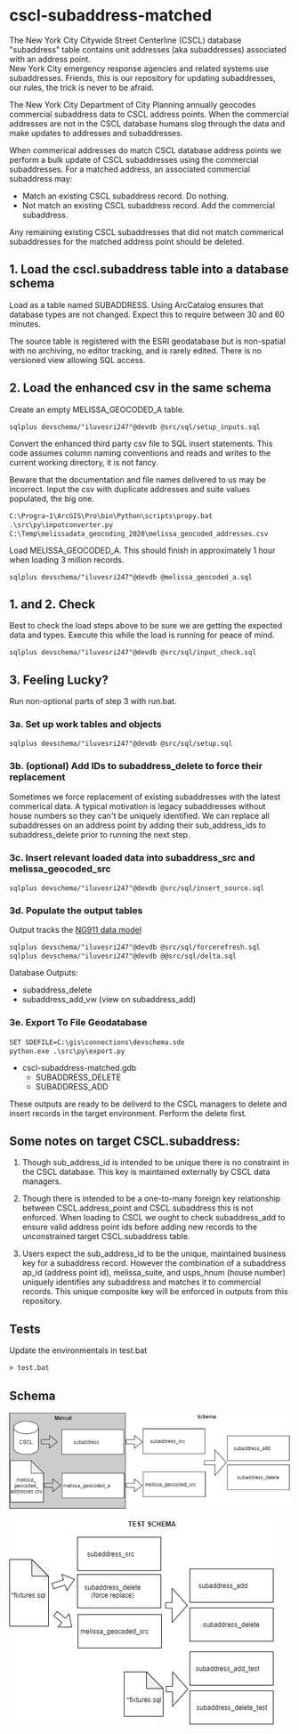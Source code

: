 # cscl-subaddress-matched

The New York City Citywide Street Centerline (CSCL) database "subaddress" table 
contains unit addresses (aka subaddresses) associated with an address point.  
New York City emergency response agencies and related systems use subaddresses. 
Friends, this is our repository for updating subaddresses, our rules, the trick 
is never to be afraid.

The New York City Department of City Planning annually geocodes commercial 
subaddress data to CSCL address points.  When the commercial addresses are not 
in the CSCL database humans slog through the data and make updates to addresses
and subaddresses.

When commerical addresses do match CSCL database address points we perform a 
bulk update of CSCL subaddresses using the commercial subaddresses.  For a 
matched address, an associated commercial subaddress may:

* Match an existing CSCL subaddress record.  Do nothing.
* Not match an existing CSCL subaddress record.  Add the commercial subaddress.

Any remaining existing CSCL subaddresses that did not match commerical 
subaddresses for the matched address point should be deleted. 

## 1. Load the cscl.subaddress table into a database schema 

Load as a table named SUBADDRESS.  Using ArcCatalog ensures that database types 
are not changed. Expect this to require between 30 and 60 minutes.

The source table is registered with the ESRI geodatabase but is non-spatial with 
no archiving, no editor tracking, and is rarely edited.  There is no 
versioned view allowing SQL access.

## 2. Load the enhanced csv in the same schema 

Create an empty MELISSA_GEOCODED_A table. 

```
sqlplus devschema/"iluvesri247"@devdb @src/sql/setup_inputs.sql 
```

Convert the enhanced third party csv file to SQL insert statements.  This code 
assumes column naming conventions and reads and writes to the current working 
directory, it is not fancy.

Beware that the documentation and file names delivered to us may be incorrect. 
Input the csv with duplicate addresses and suite values populated, the big one.

```
C:\Progra~1\ArcGIS\Pro\bin\Python\scripts\propy.bat .\src\py\inputconverter.py C:\Temp\melissadata_geocoding_2020\melissa_geocoded_addresses.csv
```

Load MELISSA_GEOCODED_A.  This should finish in approximately 1 hour when loading
3 million records.

```
sqlplus devschema/"iluvesri247"@devdb @melissa_geocoded_a.sql 
```

## 1. and 2. Check 

Best to check the load steps above to be sure we are getting the expected data and types.  Execute this while the load is running for peace of mind.

```
sqlplus devschema/"iluvesri247"@devdb @src/sql/input_check.sql 
```

## 3. Feeling Lucky?  

Run non-optional parts of step 3 with run.bat. 

### 3a. Set up work tables and objects 

```
sqlplus devschema/"iluvesri247"@devdb @src/sql/setup.sql 
```

### 3b. (optional) Add IDs to subaddress_delete to force their replacement

 Sometimes we force replacement of existing subaddresses with the latest commerical data.  A typical motivation is legacy subaddresses without house numbers so they can't be uniquely identified.  We can replace all subaddresses on an address point by adding their sub_address_ids to subaddress_delete prior to running the next step.

### 3c. Insert relevant loaded data into subaddress_src and melissa_geocoded_src

```
sqlplus devschema/"iluvesri247"@devdb @src/sql/insert_source.sql 
```

### 3d. Populate the output tables

Output tracks the [NG911 data model](https://www.nena.org/page/NG911GISDataModel)

```
sqlplus devschema/"iluvesri247"@devdb @src/sql/forcerefresh.sql 
sqlplus devschema/"iluvesri247"@devdb @@src/sql/delta.sql 
```

Database Outputs:

* subaddress_delete
* subaddress_add_vw (view on subaddress_add)

### 3e. Export To File Geodatabase 

```
SET SDEFILE=C:\gis\connections\devschema.sde
python.exe .\src\py\export.py
```

* cscl-subaddress-matched.gdb
     * SUBADDRESS_DELETE
     * SUBADDRESS_ADD
     
These outputs are ready to be deliverd to the CSCL managers to delete and insert records in the target environment. Perform the delete first.


## Some notes on target CSCL.subaddress:

1. Though sub_address_id is intended to be unique there is no constraint in the CSCL database. This key is maintained externally by CSCL data managers.

2. Though there is intended to be a one-to-many foreign key relationship between CSCL.address_point and CSCL.subaddress this is not enforced. When loading to CSCL we ought to check subaddress_add to ensure valid address point ids before adding new records to the unconstrained target CSCL.subaddress table.

3. Users expect the sub_address_id to be the unique, maintained business key for a subaddress record.  However the combination of a subaddress ap_id (address point id), melissa_suite, and usps_hnum (house number) uniquely identifies any subaddress and matches it to commercial records.  This unique composite key will be enforced in outputs from this repository.

## Tests

Update the environmentals in test.bat
```bat
> test.bat
```

## Schema

![schema diagram png](https://github.com/mattyschell/cscl-subaddress-matched/blob/main/doc/schema.png?raw=true)

![test schema diagram png](https://github.com/mattyschell/cscl-subaddress-matched/blob/main/doc/test_schema.png?raw=true)






 